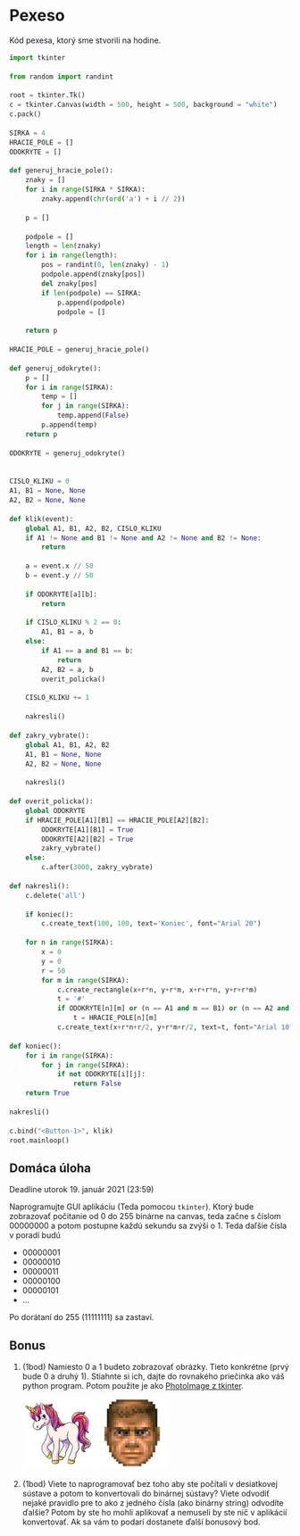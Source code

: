 # Pexeso

Kód pexesa, ktorý sme stvorili na hodine. 

```py
import tkinter

from random import randint

root = tkinter.Tk()
c = tkinter.Canvas(width = 500, height = 500, background = "white")
c.pack()

SIRKA = 4
HRACIE_POLE = []
ODOKRYTE = []

def generuj_hracie_pole():
    znaky = []
    for i in range(SIRKA * SIRKA):
        znaky.append(chr(ord('a') + i // 2))

    p = []

    podpole = []
    length = len(znaky)
    for i in range(length):
        pos = randint(0, len(znaky) - 1)
        podpole.append(znaky[pos])
        del znaky[pos]
        if len(podpole) == SIRKA:
            p.append(podpole)
            podpole = []

    return p

HRACIE_POLE = generuj_hracie_pole()

def generuj_odokryte():
    p = []
    for i in range(SIRKA):
        temp = []
        for j in range(SIRKA):
            temp.append(False)
        p.append(temp)
    return p

ODOKRYTE = generuj_odokryte()


CISLO_KLIKU = 0
A1, B1 = None, None
A2, B2 = None, None

def klik(event):
    global A1, B1, A2, B2, CISLO_KLIKU
    if A1 != None and B1 != None and A2 != None and B2 != None:
        return

    a = event.x // 50
    b = event.y // 50

    if ODOKRYTE[a][b]:
        return
    
    if CISLO_KLIKU % 2 == 0:
        A1, B1 = a, b
    else:
        if A1 == a and B1 == b:
            return
        A2, B2 = a, b
        overit_policka()

    CISLO_KLIKU += 1

    nakresli()

def zakry_vybrate():
    global A1, B1, A2, B2
    A1, B1 = None, None
    A2, B2 = None, None

    nakresli()

def overit_policka():
    global ODOKRYTE
    if HRACIE_POLE[A1][B1] == HRACIE_POLE[A2][B2]:
        ODOKRYTE[A1][B1] = True
        ODOKRYTE[A2][B2] = True
        zakry_vybrate()
    else:
        c.after(3000, zakry_vybrate)

def nakresli():
    c.delete('all')

    if koniec():
        c.create_text(100, 100, text='Koniec', font="Arial 20")

    for n in range(SIRKA):
        x = 0
        y = 0
        r = 50
        for m in range(SIRKA):
            c.create_rectangle(x+r*n, y+r*m, x+r+r*n, y+r+r*m)
            t = '#'
            if ODOKRYTE[n][m] or (n == A1 and m == B1) or (n == A2 and m == B2):
                t = HRACIE_POLE[n][m]
            c.create_text(x+r*n+r/2, y+r*m+r/2, text=t, font="Arial 10")

def koniec():
    for i in range(SIRKA):
        for j in range(SIRKA):
            if not ODOKRYTE[i][j]:
                return False
    return True

nakresli()

c.bind("<Button-1>", klik)
root.mainloop()
```

## Domáca úloha 

Deadline utorok 19. január 2021 (23:59)

Naprogramujte GUI aplikáciu (Teda pomocou `tkinter`). Ktorý bude zobrazovať počitanie od 0 do 255 binárne na canvas, teda začne s číslom 00000000 a potom postupne každú sekundu sa zvýši o 1. Teda daľšie čísla v poradí budú

* 00000001
* 00000010
* 00000011
* 00000100
* 00000101
* ...

Po dorátaní do 255 (11111111) sa zastaví. 

## Bonus

1. (1bod) Namiesto 0 a 1 budeto zobrazovať obrázky. Tieto konkrétne (prvý bude 0 a druhý 1). Stiahnte si ich, dajte do rovnakého priečinka ako váš python program. Potom použite je ako [PhotoImage z tkinter](https://stackoverflow.com/a/43009579).

   ![Unicorn](./12-pexeso/0.png)
   ![Doomguy](./12-pexeso/1.png)


2. (1bod) Viete to naprogramovať bez toho aby ste počítali v desiatkovej sústave a potom to konvertovali do binárnej sústavy? Viete odvodiť nejaké pravidlo pre to ako z jedného čísla (ako binárny string) odvodíte ďalšie? Potom by ste ho mohli aplikovať a nemuseli by ste nič v aplikácií konvertovať. Ak sa vám to podarí dostanete ďalší bonusový bod. 